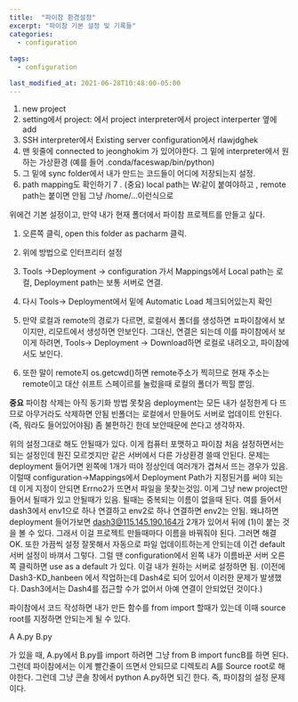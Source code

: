 ```yaml
---
title:  "파이참 환경설정"
excerpt: "파이참 기본 설정 및 기록들"
categories:
  - configuration
  
tags:
  - configuration

last_modified_at: 2021-06-28T10:48:00-05:00
---
```


1. new project
2. setting에서 project: 에서 project interpreter에서 project interperter 옆에 add
3. SSH interpreter에서 Existing server configuration에서 rlawjdghek
4. 맨 윗줄에 connected to jeonghokim 가 있어야한다. 그 밑에 interpreter에서 원하는 가상환경 (예를 들어 .conda/faceswap/bin/python)
5. 그 밑에 sync folder에서 내가 만드는 코드들이 어디에 저장되는지 설정.
6. path mapping도 확인하기
7 . (중요) local path는 W:같이 붙여야하고 , 
remote path는 붙이면 안됨 그냥 /home/...이런식으로

위에건 기본 설정이고, 만약 내가 현재 폴더에서 파이참 프로젝트를 만들고 싶다. 
1. 오른쪽 클릭, open this folder as pacharm 클릭.
2. 위에 방법으로 인터프리터 설정
3. Tools ->Deployment -> configuration 가서   Mappings에서 Local path는 로컬, Deployment path는 보통 서버로 연결.
4.  다시 Tools-> Deployment에서 밑에 Automatic Load 체크되어있는지 확인
5. 만약 로컬과 remote의 경로가 다르면, 로컬에서 폴더를 생성하면 ㅍ파이참에서 보이지만, 리모트에서 생성하면 안보인다. 그대신, 연결은 되는데 이를 파이참에서 보이게 하려면, Tools-> Deployment -> Download하면 로컬로 내려오고, 파이참에서도 보인다.

6. 또한 말이 remote지 os.getcwd()하면 remote주소가 찍히므로 현재 주소는 remote이고 대산 쉬프트 스페이르를 눌렀을때 로컬의 폴더가 찍힐 뿐임.

 

**중요**
파이참 삭제는 아직 동기화 방법 못찾음
deployment는 모든 내가 설정한게 다 뜨므로 아무거라도 삭제하면 안됨
빈폴더는 로컬에서 만들어도 서버로 업데이트 안된다.(즉, 뭐라도 들어있어야됨)
좀 불편하긴 한데 보안때문에 쓴다고 생각하자.

 

위의 설정그대로 해도 안될때가 있다. 이게 컴퓨터 포맷하고 파이참 처음 설정하면서는 되는 설정인데 뭔진 모르겟지만 같은 서버에서 다른 가상환경 쓸때 안된다. 문제는 deployment 들어가면 왼쪽에 1개가 떠야 정상인데 여러개가 겹쳐서 뜨는 경우가 있음. 이럴때 configuration->Mappings에서 Deployment Path가 지정된거를 써야 되는데 이게 지정이 안되면 Errno2가 뜨면서 파일을 못찾는것임. 이게 그냥 new project만들어서 될때가 있고 안될때가 있음. 될때는 중복되는 이름이 없을때 된다. 여를 들어서 dash3에서 env1으로 하나 연결하고 env2로 하나 연결하면 env2는 안됨. 왜냐하면 deployment 들어가보면 dash3@115.145.190.164가 2개가 있어서 뒤에 (1)이 붙는 것을 볼 수 있다. 그래서 이걸 프로젝트 만들때마다 이름을 바꿔줘야 된다. 그러면 해결 OK. 또한 가끔씩 설정 잘못해서 자동으로 파일 업데이트하는게 안되는데 이건 default 서버 설정이 바껴서 그렇다. 그럴 땐 configuration에서 왼쪽 내가 이름바꾼 서버 오른쪽 클릭하면 use as a default 가 있다. 이걸 내가 원하는 서버로 설정하면 됨. (이전에 Dash3-KD_hanbeen 에서 작업하는데 Dash4로 되어 있어서 이러한 문제가 발생했다. Dash3에서는 Dash4를 접근할 수가 없어서 아예 연결이 안되었던 것이다.)

 

파이참에서 코드 작성하면 내가 만든 함수를 from import 할때가 있는데 이때 source root를 지정하면 안되는게 될 수 있다.

A
    A.py
    B.py

 

가 있을 때, A.py에서 B.py를 import 하려면 그냥 from B import funcB를 하면 된다. 그런데 파이참에서는 이게 빨간줄이 뜨면서 안되므로 디렉토리 A를 Source root로 해야한다. 그런데 그냥 콘솔 창에서 python A.py하면 되긴 한다. 즉, 파이참의 설정 문제이다. 